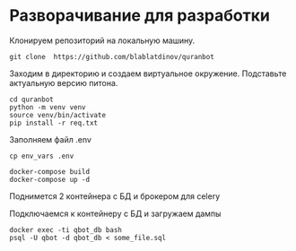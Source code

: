 # Разворачивание для разработки

Клонируем репозиторий на локальную машину.

```
git clone  https://github.com/blablatdinov/quranbot
```

Заходим в директорию и создаем виртуальное окружение.
Подставьте актуальную версию питона.

```
cd quranbot
python -m venv venv
source venv/bin/activate
pip install -r req.txt
```

Заполняем файл .env
```
cp env_vars .env
```

```
docker-compose build
docker-compose up -d
```

Поднимется 2 контейнера с БД и брокером для celery

Подключаемся к контейнеру с БД и загружаем дампы

```
docker exec -ti qbot_db bash
psql -U qbot -d qbot_db < some_file.sql
```
